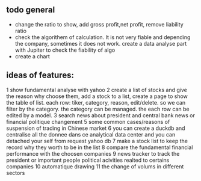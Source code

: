 ## todo general
- change the ratio to show, add gross profit,net profit, remove liability ratio
- check the algorithem of calculation. It is not very fiable and depending the company, sometimes it does not work. 
  create a data analyse part with Jupiter to check the fiability of algo
- create a chart
## ideas of features:
1 show fundamental analyse with yahoo
2 create a list of stocks and give the reason why choose them, add a stock to a list, create a page to show the table of list. each row: tiker, category, reason, edit/delete. so we can filter by the category. the category can be managed. the each row can be edited by a model.
3 search news about president and central bank news or financial politique changement
5 some common cases/reasons of suspension of trading in Chinese market
6 you can create a duckdb and centralise all the donnee dans ce analytical data center and you can detached your self from request yahoo db
7 make a stock list to keep the record why they worth to be in the list
8 compare the fundamental financial performance with the choosen companies
9 news tracker to track the president or important people political acivities realted to certains companies
10 automatique drawing
11 the change of volums in different sectors




